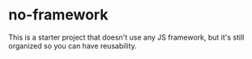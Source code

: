 # no-framework
This is a starter project that doesn't use any JS framework, but it's still organized so you can have reusability. 
